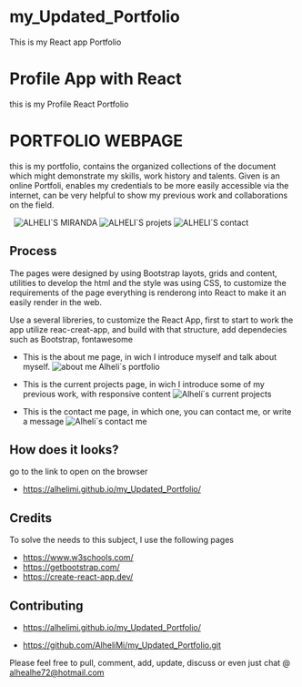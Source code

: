 # my_Updated_Portfolio
This is my React app Portfolio

# Profile App with React

this is my Profile React Portfolio 


# PORTFOLIO WEBPAGE

this is my portfolio, contains the organized collections of the document which might demonstrate my skills, work history and talents.
Given is an online Portfoli, enables my credentials to be more easily accessible via the internet, can be very helpful to show my previous work and collaborations on the field.

 
![ALHELI´S MIRANDA]()
![ALHELI´S projets]()
![ALHELI´S contact]()

## Process

The pages were designed by using Bootstrap layots, grids and content, utilities to develop the html and the style was using CSS, to customize the requirements of the page everything is renderong into React to make it an easily render in the web.

Use a several libreries, to customize the React App, first to start to work the app utilize reac-creat-app, and build with that structure, add dependecies such as Bootstrap, fontawesome

- This is the about me page, in wich I introduce myself and talk about myself.
![about me Alheli´s portfolio]()

- This is the current projects page, in wich I introduce some of my previous work, with responsive content 
![Alhelí´s current projects]()

- This is the contact me page, in which one, you can contact me, or write a message
![Alheli´s contact me]()


## How does it looks?

go to the link to open on the browser
- https://alhelimi.github.io/my_Updated_Portfolio/


## Credits 

To solve the needs to this subject, I use the following pages 
- https://www.w3schools.com/
- https://getbootstrap.com/
- https://create-react-app.dev/




## Contributing

- https://alhelimi.github.io/my_Updated_Portfolio/

- https://github.com/AlheliMi/my_Updated_Portfolio.git


Please feel free to pull, comment, add, update, discuss or even just chat @ alhealhe72@hotmail.com 